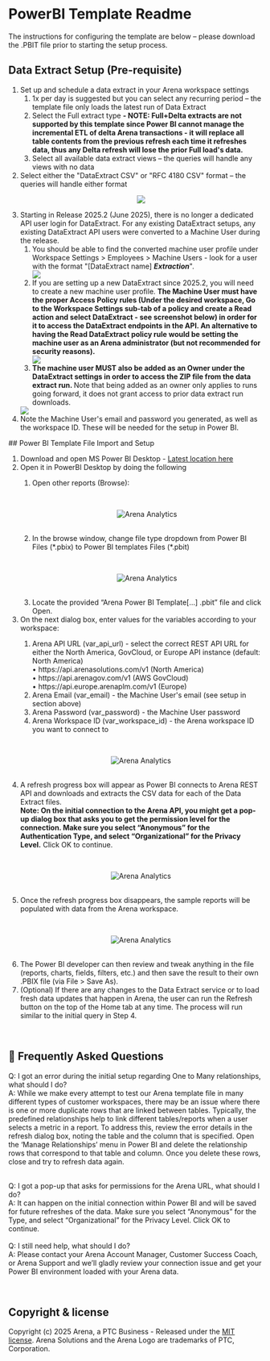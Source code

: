 # PowerBI Template Readme

The instructions for configuring the template are below – please download the .PBIT file prior to starting the setup process.

## Data Extract Setup (Pre-requisite)
<ol type="1">
<li>Set up and schedule a data extract in your Arena workspace settings 
<ol><li>1x per day is suggested but you can select any recurring period – the template file only loads the latest run of Data Extract </li>
<li>Select the Full extract type <b>- NOTE: Full+Delta extracts are not supported by this template since Power BI cannot manage the incremental ETL of delta Arena transactions - it will replace all table contents from the previous refresh each time it refreshes data, thus any Delta refresh will lose the prior Full load's data.</b></li>
<li>Select all available data extract views – the queries will handle any views with no data </li></ol></li>
<li>Select either the "DataExtract CSV" or "RFC 4180 CSV" format – the queries will handle either format </li>

<p align="center">
<img src="https://github.com/user-attachments/assets/76f59d84-df51-4f75-a419-ad6bd842ce33"/>
</p>

<li>Starting in Release 2025.2 (June 2025), there is no longer a dedicated API user login for DataExtract. For any existing DataExtract setups, any existing DataExtract API users were converted to a Machine User during the release. <ol><li>You should be able to find the converted machine user profile under Workspace Settings > Employees > Machine Users - look for a user with the format "[DataExtract name] <b><i>Extraction</i></b>".</li>
  <img src="https://github.com/user-attachments/assets/f6d1a8e9-e2fc-45d1-8a29-bfb113241c1b"/>
  <li>If you are setting up a new DataExtract since 2025.2, you will need to create a new machine user profile.  <b>The Machine User must have the proper Access Policy rules (Under the desired workspace, Go to the Workspace Settings sub-tab of a policy and create a Read action and select DataExtract - see screenshot below) in order for it to access the DataExtract endpoints in the API. An alternative to having the Read DataExtract policy rule would be setting the machine user as an Arena administrator (but not recommended for security reasons). </li>
<img src="https://github.com/user-attachments/assets/a6d4a6a3-6b6a-4ad0-a0bc-7a938aeb487a"/>
  <li>The machine user MUST also be added as an Owner under the DataExtract settings in order to access the ZIP file from the data extract run. </b>Note that being added as an owner only applies to runs going forward, it does not grant access to prior data extract run downloads.</li></ol>
 <img src="https://github.com/user-attachments/assets/714c3962-47bb-4f81-b168-32ddc16ddc4e"/>
<li>Note the Machine User's email and password you generated, as well as the workspace ID. These will be needed for the setup in Power BI.  </li></ol>
## Power BI Template File Import and Setup
<ol type="1">
<li>Download and open MS Power BI Desktop - <a href="https://www.microsoft.com/en-us/download/details.aspx?id=5849">Latest location here</a></li>
  <li>Open it in PowerBI Desktop by doing the following</li>
  <ol><li>Open other reports (Browse):</li>

&nbsp;
<p align="center">
    <img src="https://github.com/ptc-arena/.github/blob/main/PowerBI_SS1.png" alt="Arena Analytics">
</p>
&nbsp;
   
<li>In the browse window, change file type dropdown from Power BI Files (*.pbix) to Power BI templates Files (*.pbit)</li>
 
&nbsp;
<p align="center">
    <img src="https://github.com/ptc-arena/.github/blob/main/PowerBI_SS2.png" alt="Arena Analytics">
</p>
&nbsp;

  <li>Locate the provided “Arena Power BI Template[…] .pbit” file and click Open.</li>
  </ol>
  
<li>On the next dialog box, enter values for the variables according to your workspace:</li>
    <ol><li>Arena API URL (var_api_url) - select the correct REST API URL for either the North America, GovCloud, or Europe API instance (default: North America) <br>
      •	https://api.arenasolutions.com/v1 (North America)<br>
•	https://api.arenagov.com/v1 (AWS GovCloud)<br>
•	https://api.europe.arenaplm.com/v1 (Europe)</li>
      <li>Arena Email (var_email) - the Machine User's email (see setup in section above)</li>
      <li>Arena Password (var_password) - the Machine User password</li>
      <li>Arena Workspace ID (var_workspace_id) - the Arena workspace ID you want to connect to</li></ol>
      
&nbsp;
<p align="center">
    <img src="https://github.com/ptc-arena/.github/blob/main/PowerBI_SS3.png" alt="Arena Analytics">
</p>
&nbsp;

<li>A refresh progress box will appear as Power BI connects to Arena REST API and downloads and extracts the CSV data for each of the Data Extract files. <br>
  <b>Note: On the initial connection to the Arena API, you might get a pop-up dialog box that asks you to get the permission level for the connection. 
  Make sure you select “Anonymous” for the Authentication Type, and select “Organizational” for the Privacy Level.</b> Click OK to continue. </li>
  
&nbsp;
<p align="center">
    <img src="https://github.com/ptc-arena/.github/blob/main/PowerBI_SS4.png" alt="Arena Analytics">
</p>
&nbsp;

<li>Once the refresh progress box disappears, the sample reports will be populated with data from the Arena workspace.</li>
  
&nbsp;
<p align="center">
    <img src="https://github.com/ptc-arena/.github/blob/main/PowerBI_SS5.png" alt="Arena Analytics">
</p>
&nbsp;

<li>The Power BI developer can then review and tweak anything in the file (reports, charts, fields, filters, etc.) and then save the result to their own .PBIX file (via File > Save As).</li>

<li>(Optional) If there are any changes to the Data Extract service or to load fresh data updates that happen in Arena, 
  the user can run the Refresh button on the top of the Home tab at any time. The process will run similar to the initial query in Step 4.</li>

</ol><br>
  
## 👋 Frequently Asked Questions
Q: I got an error during the initial setup regarding One to Many relationships, what should I do?<br>
A: While we make every attempt to test our Arena template file in many different types of customer workspaces, there may be an issue where there is one or more duplicate rows that are linked between tables. Typically, the predefined relationships help to link different tables/reports when a user selects a metric in a report. 
To address this, review the error details in the refresh dialog box, noting the table and the column that is specified. Open the ‘Manage Relationships’ menu in Power BI and delete the relationship rows that correspond to that table and column. Once you delete these rows, close and try to refresh data again.
<br><br>

Q: I got a pop-up that asks for permissions for the Arena URL, what should I do?<br>
A: It can happen on the initial connection within Power BI and will be saved for future refreshes of the data. Make sure you select “Anonymous” for the Type, and select “Organizational” for the Privacy Level. Click OK to continue.
<br> <br>
Q: I still need help, what should I do?<br>
A: Please contact your Arena Account Manager, Customer Success Coach, or Arena Support and we’ll gladly review your connection issue and get your Power BI environment loaded with your Arena data.

<br>

## Copyright & license

Copyright (c) 2025 Arena, a PTC Business - Released under the [MIT license](LICENSE). Arena Solutions and the Arena Logo are trademarks of PTC, Corporation.
